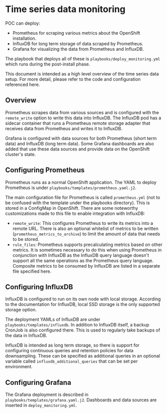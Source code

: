# Time series data monitoring

POC can deploy:

  * Prometheus for scraping various metrics about the OpenShift installation.
  * InfluxDB for long term storage of data scraped by Prometheus.
  * Grafana for visualizing the data from Prometheus and InfluxDB.

The playbook that deploys all of these is `playbooks/deploy_monitoring.yml`
which runs during the post-install phase.

This document is intended as a high level overview of the time series data
setup. For more detail, please refer to the code and configuration referenced
here.

## Overview

Prometheus scrapes data from various sources and is configured with the
`remote_write` option to write this data into InfluxDB. The InfluxDB pod has a
sidecar container that runs a Prometheus remote storage adapter that receives
data from Prometheus and writes it to InfluxDB.

Grafana is configured with data sources for both Prometheus (short term data)
and InfluxDB (long term data). Some Grafana dashboards are also added that use
these data sources and provide data on the OpenShift cluster's state.

## Configuring Prometheus

Prometheus runs as a normal OpenShift application. The YAML to deploy Prometheus
is under `playbooks/templates/prometheus.yaml.j2`. 

The main configuration file for Prometheus is called `prometheus.yml` (not to be
confused with the template under the playbooks directory). This is stored in a
ConfigMap in OpenShift. There are some noteworthy customizations made to this
file to enable integration with InfluxDB:

  * `remote_write`: This configures Prometheus to write its metrics into a
    remote URL. There is also an optional whitelist of metrics to be written
    (`prometheus_metrics_to_archive`) to limit the amount of data that needs to
    be stored.
  * `rule_files`: Prometheus supports precalculating metrics based on other
    metrics. It is sometimes necessary to do this when using Prometheus in
    conjunction with InfluxDB as the InfluxDB query language doesn't support all
    the same operations as the Prometheus query language. Composite metrics to
    be consumed by InfluxDB are listed in a separate file specified here.

## Configuring InfluxDB

InfluxDB is configured to run on its own node with local storage. According to
the documentation for InfluxDB, local SSD storage is the only supported storage
option.

The deployment YAMLs of InfluxDB are under `playbooks/templates/influxdb`. In
addition to InfluxDB itself, a backup CronJob is also configured there. This is
used to regularly take backups of the data in InfluxDB.

InfluxDB is intended as long term storage, so there is support for configuring
continuous queries and retention policies for data downsampling. These can be
specified as additional queries in an optional variable called
`influxdb_additional_queries` that can be set per environment.

## Configuring Grafana

The Grafana deployment is described in `playbooks/templates/grafana.yaml.j2`.
Dashboards and data sources are inserted in `deploy_monitoring.yml`.
